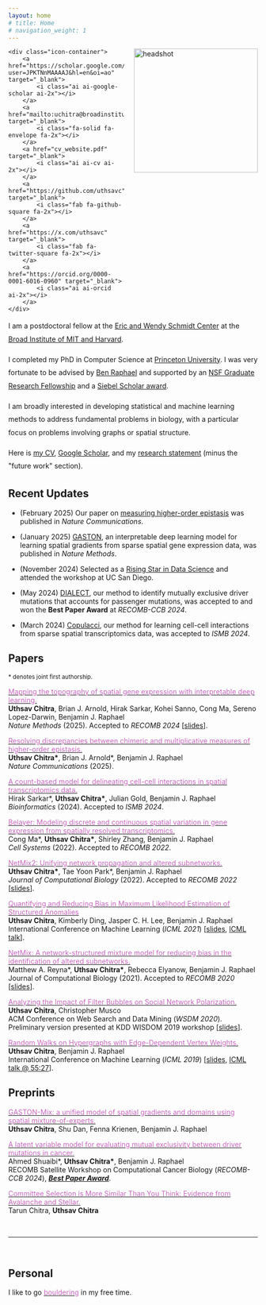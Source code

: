 ```yaml
---
layout: home
# title: Home
# navigation_weight: 1
---
```


<style type="text/css">
.image-left {
  display: block;
  margin-left: 20px;
  margin-right: auto;
  float: right;
}
.spaced-lines {line-height: 20pt;} 
</style>

<div class="image-icon-wrapper">
    <img src="images/headshot5.png" alt="headshot" class="image-left" width="250px" style="border: 0px solid black;">

    <div class="icon-container">
        <a href="https://scholar.google.com/citations?user=JPKTNnMAAAAJ&hl=en&oi=ao" target="_blank">
            <i class="ai ai-google-scholar ai-2x"></i>
        </a>
        <a href="mailto:uchitra@broadinstitute.org" target="_blank">
            <i class="fa-solid fa-envelope fa-2x"></i>
        </a>
        <a href="cv_website.pdf" target="_blank">
            <i class="ai ai-cv ai-2x"></i>
        </a>
        <a href="https://github.com/uthsavc" target="_blank">
            <i class="fab fa-github-square fa-2x"></i>
        </a>
        <a href="https://x.com/uthsavc" target="_blank">
            <i class="fab fa-twitter-square fa-2x"></i>
        </a>
        <a href="https://orcid.org/0000-0001-6016-0960" target="_blank">
            <i class="ai ai-orcid ai-2x"></i>
        </a>
    </div>
</div>

<div markdown="1" class="spaced-lines">


I am a postdoctoral fellow at the [Eric and Wendy Schmidt Center](https://www.ericandwendyschmidtcenter.org/) at the [Broad Institute of MIT and Harvard](https://www.broadinstitute.org/).


I completed my PhD in Computer Science at [Princeton University](https://www.cs.princeton.edu). I was very fortunate to be advised by [Ben Raphael](https://www.cs.princeton.edu/~braphael/) 
and supported by an [NSF Graduate Research Fellowship](https://www.cs.princeton.edu/news/computer-science-phd-students-awarded-nsf-graduate-research-fellowship) and a [Siebel Scholar award](https://www.cs.princeton.edu/news/graduate-students-receive-siebel-scholar-awards). 
    

I am broadly interested in developing statistical and machine learning methods to address fundamental problems in biology, with a particular focus on problems involving graphs or spatial structure.    
    

Here is [my CV](cv_website.pdf), [Google Scholar](https://scholar.google.com/citations?user=JPKTNnMAAAAJ&hl=en&oi=ao), and my [research statement](CS_statement_5_no_future_work.pdf) (minus the "future work" section). 
</div>
<!-- &nbsp; -->

## Recent Updates

- (February 2025) Our paper on [measuring higher-order epistasis](https://www.biorxiv.org/content/10.1101/2024.07.17.603976v1) was published in _Nature Communications_.

- (January 2025) [GASTON](https://www.nature.com/articles/s41592-024-02503-3), an interpretable deep learning model for learning spatial gradients from sparse spatial gene expression data, was published in _Nature Methods_.

- (November 2024) Selected as a [Rising Star in Data Science](https://datascience.ucsd.edu/rising-stars-in-data-science/) and attended the workshop at UC San Diego.

- (May 2024) [DIALECT](https://www.biorxiv.org/content/10.1101/2024.04.24.590995v1), our method to identify mutually exclusive driver mutations that accounts for passenger mutations, was accepted to and won the **Best Paper Award** at *RECOMB-CCB 2024*.

- (March 2024) [Copulacci](https://academic.oup.com/bioinformatics/article/40/Supplement_1/i481/7700859), our method for learning cell-cell interactions from sparse spatial transcriptomics data, was accepted to *ISMB 2024*.



## Papers

<sup>\* denotes joint first authorship.</sup>

[<span style="color:#c869bf">Mapping the topography of spatial gene expression with interpretable deep learning.</span>](https://www.nature.com/articles/s41592-024-02503-3)     
**Uthsav Chitra**, Brian J. Arnold, Hirak Sarkar, Kohei Sanno, Cong Ma, Sereno Lopez-Darwin, Benjamin J. Raphael   
*Nature Methods* (2025). Accepted to *RECOMB 2024* [[slides](presentations/gaston_recomb2024_pres.pdf)].

[<span style="color:#c869bf">Resolving discrepancies between chimeric and multiplicative measures of higher-order epistasis.</span>](https://www.nature.com/articles/s41467-025-56986-5)     
**Uthsav Chitra\***, Brian J. Arnold\*, Benjamin J. Raphael   
*Nature Communications* (2025).    

[<span style="color:#c869bf">A count-based model for delineating cell-cell interactions in spatial transcriptomics data.</span>](https://academic.oup.com/bioinformatics/article/40/Supplement_1/i481/7700859)     
Hirak Sarkar\*, **Uthsav Chitra\***, Julian Gold, Benjamin J. Raphael   
*Bioinformatics* (2024). Accepted to *ISMB 2024*.

[<span style="color:#c869bf">Belayer: Modeling discrete and continuous spatial variation in gene expression from spatially resolved transcriptomics.</span>](https://www.biorxiv.org/content/10.1101/2022.02.05.479261v1)     
Cong Ma\*, **Uthsav Chitra\***, Shirley Zhang, Benjamin J. Raphael   
*Cell Systems* (2022). Accepted to *RECOMB 2022*.

[<span style="color:#c869bf">NetMix2: Unifying network propagation and altered subnetworks.</span>](https://www.biorxiv.org/content/10.1101/2022.01.31.478575v1)     
**Uthsav Chitra\***, Tae Yoon Park\*, Benjamin J. Raphael     
*Journal of Computational Biology* (2022). Accepted to *RECOMB 2022* [[slides](presentations/netmix2_recomb2022_pres.pdf)].

[<span style="color:#c869bf">Quantifying and Reducing Bias in Maximum Likelihood Estimation of Structured Anomalies</span>](https://arxiv.org/abs/2007.07878)     
**Uthsav Chitra**, Kimberly Ding, Jasper C. H. Lee, Benjamin J. Raphael  
International Conference on Machine Learning (*ICML 2021*) [[slides](presentations/ICML_2021_pres.pdf), [ICML talk](https://slideslive.com/38958812/quantifying-and-reducing-bias-in-maximum-likelihood-estimation-of-structured-anomalies?ref=speaker-17429-latest)].    

[<span style="color:#c869bf">NetMix: A network-structured mixture model for reducing bias in the identification of altered subnetworks.</span>](https://www.biorxiv.org/content/10.1101/2020.01.18.911438v1)    
Matthew A. Reyna\*, **Uthsav Chitra\***, Rebecca Elyanow, Benjamin J. Raphael   
Journal of Computational Biology (2021). Accepted to *RECOMB 2020* [[slides](presentations/recomb2020_pres.pdf)].    

[<span style="color:#c869bf">Analyzing the Impact of Filter Bubbles on Social Network Polarization.</span>](https://arxiv.org/abs/1906.08772)    
**Uthsav Chitra**, Christopher Musco    
ACM Conference on Web Search and Data Mining (*WSDM 2020*).    
Preliminary version presented at KDD WISDOM 2019 workshop [[slides](presentations/kdd_presentation.pdf)].     

[<span style="color:#c869bf">Random Walks on Hypergraphs with Edge-Dependent Vertex Weights.</span>](https://arxiv.org/abs/1905.08287)          
**Uthsav Chitra**, Benjamin J. Raphael  
International Conference on Machine Learning (*ICML 2019*) [[slides](https://icml.cc/media/Slides/icml/2019/101(13-11-00)-13-12-15-5196-random_walks_on.pdf), [ICML talk @ 55:27](https://slideslive.com/38917909/optimization-and-graphical-models)].

## Preprints     

[<span style="color:#c869bf">GASTON-Mix: a unified model of spatial gradients and domains using spatial mixture-of-experts.</span>](https://www.biorxiv.org/content/10.1101/2025.01.31.635955v1)     
**Uthsav Chitra**, Shu Dan, Fenna Krienen, Benjamin J. Raphael   

[<span style="color:#c869bf">A latent variable model for evaluating mutual exclusivity between driver mutations in cancer.</span>](https://www.biorxiv.org/content/10.1101/2024.04.24.590995v1)     
Ahmed Shuaibi\*, **Uthsav Chitra\***, Benjamin J. Raphael       
RECOMB Satellite Workshop on Computational Cancer Biology (*RECOMB-CCB 2024*), <ins>***Best Paper Award***</ins>.   

[<span style="color:#c869bf">Committee Selection is More Similar Than You Think: Evidence from Avalanche and Stellar.</span>](https://arxiv.org/abs/1904.09839)     
Tarun Chitra, **Uthsav Chitra**    


&nbsp;

---    
&nbsp;

## Personal

I like to go [<span style="color:#c869bf">bouldering</span>](http://instagram.com/uthsav_climbs/) in my free time.